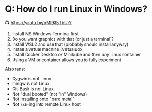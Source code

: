 # Q: How do I run Linux in Windows?

📺 <https://youtu.be/qMl985TbUrY>

1. Install MS Windows Terminal first
1. Do you want graphics with that (or just a terminal)?
1. Install WSL2 and use that (probably should install anyway)
1. Install a virtual machine (VirtualBox)
1. Install Docker Desktop *or* Minikube and then *any* Linux container
1. Using a VM or container allows you to fully experiment

Also rans:

* Cygwin is not Linux
* mingw is not Linux
* Git-Bash is not Linux
* Not "dual booted" (not "in" Windows)
* Not installing onto "bare metal"
* Not `ssh`-ing into remote Linux host
